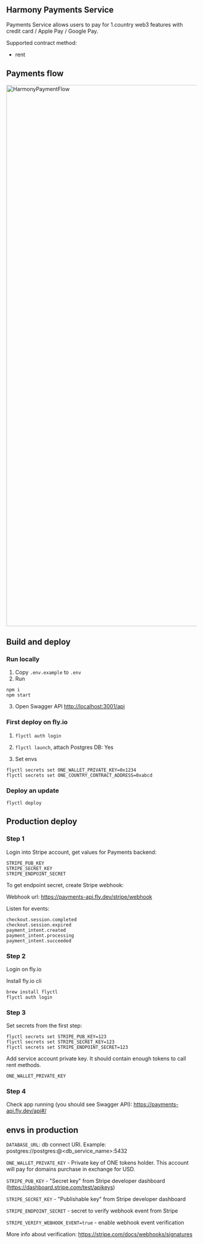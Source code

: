 ## Harmony Payments Service
Payments Service allows users to pay for 1.country web3 features with credit card / Apple Pay / Google Pay.

Supported contract method:
- rent

## Payments flow
<img width="1429" alt="HarmonyPaymentFlow" src="https://user-images.githubusercontent.com/8803471/216304320-79a5dce7-5bd2-4ddb-8653-860f76810163.png">


## Build and deploy
### Run locally
1) Copy `.env.example` to `.env`
2) Run
```shell
npm i
npm start
```
3) Open Swagger API [http://localhost:3001/api](http://localhost:3001/api)

### First deploy on fly.io
1) `flyctl auth login`

2) `flyctl launch`, attach Postgres DB: Yes

3) Set envs
```shell
flyctl secrets set ONE_WALLET_PRIVATE_KEY=0x1234
flyctl secrets set ONE_COUNTRY_CONTRACT_ADDRESS=0xabcd
```

### Deploy an update
`flyctl deploy`

## Production deploy
### Step 1
Login into Stripe account, get values for Payments backend:

```
STRIPE_PUB_KEY
STRIPE_SECRET_KEY
STRIPE_ENDPOINT_SECRET
```

To get endpoint secret, create Stripe webhook:

Webhook url:
https://payments-api.fly.dev/stripe/webhook

Listen for events:
```
checkout.session.completed
checkout.session.expired
payment_intent.created
payment_intent.processing
payment_intent.succeeded
```

### Step 2
Login on fly.io

Install fly.io cli

```
brew install flyctl
flyctl auth login
```

### Step 3
Set secrets from the first step:
```shell
flyctl secrets set STRIPE_PUB_KEY=123
flyctl secrets set STRIPE_SECRET_KEY=123
flyctl secrets set STRIPE_ENDPOINT_SECRET=123
```

Add service account private key.
It should contain enough tokens to call rent methods.
```
ONE_WALLET_PRIVATE_KEY
```

### Step 4
Check app running (you should see Swagger API):
https://payments-api.fly.dev/api#/


## envs in production
`DATABASE_URL`: db connect URI. Example: postgres://postgres:@<db_service_name>:5432

`ONE_WALLET_PRIVATE_KEY` - Private key of ONE tokens holder. This account will pay for domains purchase in exchange for USD.

`STRIPE_PUB_KEY` - "Secret key" from Stripe developer dashboard (https://dashboard.stripe.com/test/apikeys)

`STRIPE_SECRET_KEY` - "Publishable key" from Stripe developer dashboard

`STRIPE_ENDPOINT_SECRET` - secret to verify webhook event from Stripe

`STRIPE_VERIFY_WEBHOOK_EVENT=true` - enable webhook event verification

More info about verification: https://stripe.com/docs/webhooks/signatures

